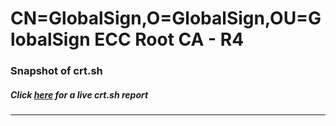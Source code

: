 # CN=GlobalSign,O=GlobalSign,OU=GlobalSign ECC Root CA - R4
### Snapshot of crt.sh
##### Click [here](https://crt.sh/?q=Serial_01E3AE8026DB5B41E256C2A351) for a live crt.sh report

---
